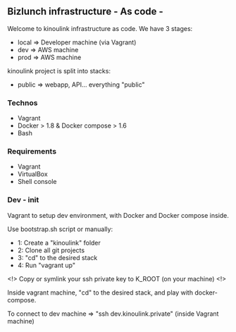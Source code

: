 ## Bizlunch infrastructure - As code -

Welcome to kinoulink infrastructure as code. We have 3 stages:
- local => Developer machine (via Vagrant)
- dev => AWS machine
- prod => AWS machine

kinoulink project is split into stacks:
- public => webapp, API... everything "public"

### Technos

- Vagrant
- Docker > 1.8 & Docker compose > 1.6
- Bash

### Requirements

- Vagrant
- VirtualBox
- Shell console

### Dev - init

Vagrant to setup dev environment, with Docker and Docker compose inside.

Use bootstrap.sh script or manually:

- 1: Create a "kinoulink" folder
- 2: Clone all git projects
- 3: "cd" to the desired stack
- 4: Run "vagrant up"

<!> Copy or symlink your ssh private key to K_ROOT (on your machine) <!>

Inside vagrant machine, "cd" to the desired stack, and play with docker-compose.

To connect to dev machine => "ssh dev.kinoulink.private" (inside Vagrant machine)